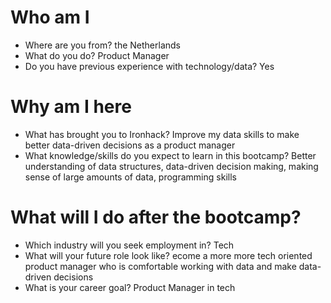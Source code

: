 # Who am I

* Where are you from? the Netherlands
* What do you do? Product Manager
* Do you have previous experience with technology/data? Yes

# Why am I here

* What has brought you to Ironhack? Improve my data skills to make better data-driven decisions as a product manager
* What knowledge/skills do you expect to learn in this bootcamp? Better understanding of data structures, data-driven decision making, making sense of large amounts of data, programming skills

# What will I do after the bootcamp?

* Which industry will you seek employment in? Tech
* What will your future role look like? ecome a more more tech oriented product manager who is comfortable working with data and make data-driven decisions
* What is your career goal? Product Manager in tech

